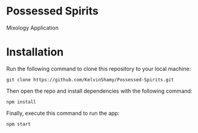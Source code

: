 # Possessed Spirits

Mixology Application 

# Installation

Run the following command to clone this repository to your local machine:

```
git clone https://github.com/KelvinShamy/Possessed-Spirits.git

```

Then open the repo and install dependencies with the following command:

```
npm install

```

Finally, execute this command to run the app:


```
npm start

```